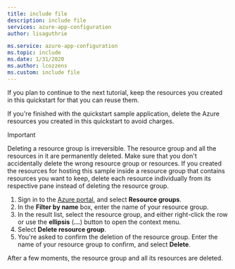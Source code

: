 ```yaml
---
title: include file
description: include file
services: azure-app-configuration
author: lisaguthrie

ms.service: azure-app-configuration
ms.topic: include
ms.date: 1/31/2020
ms.author: lcozzens
ms.custom: include file
---
```


If you plan to continue to the next tutorial, keep the resources you created in this quickstart for that you can reuse them.

If you're finished with the quickstart sample application, delete the Azure resources you created in this quickstart to avoid charges.

> [!IMPORTANT]
> Deleting a resource group is irreversible. The resource group and all the resources in it are permanently deleted. Make sure that you don't accidentally delete the wrong resource group or resources. If you created the resources for hosting this sample inside a resource group that contains resources you want to keep, delete each resource individually from its respective pane instead of deleting the resource group.

1. Sign in to the [Azure portal](https://portal.azure.com), and select **Resource groups**.
1. In the **Filter by name** box, enter the name of your resource group. 
1. In the result list, select the resource group, and either right-click the row or use the **ellipsis** (**...**) button to open the context menu.
1. Select **Delete resource group**.
1. You're asked to confirm the deletion of the resource group. Enter the name of your resource group to confirm, and select **Delete**.

After a few moments, the resource group and all its resources are deleted.
